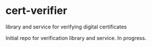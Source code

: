 # cert-verifier
library and service for verifying digital certificates

Initial repo for verification library and service. In progress.
